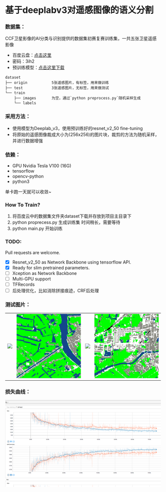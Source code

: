 # 基于deeplabv3对遥感图像的语义分割

### 数据集：
CCF卫星影像的AI分类与识别提供的数据集初赛复赛训练集，一共五张卫星遥感影像
* 百度云盘：[点击这里](https://pan.baidu.com/s/1LWBMklOr39yI7fYRQ185Og)  
* 密码：3ih2
* 预训练模型：[点击这里下载](http://download.tensorflow.org/models/resnet_v2_50_2017_04_14.tar.gz)  

```
dataset
├── origin           5张遥感图片，有标签，用来做训练
├── test             3张遥感图片，无标签，用来做测试
└── train
    ├── images       为空，通过`python preprocess.py`随机采样生成
    └── labels
```                    

### 采用方法：
* 使用模型为Deeplab_v3，使用预训练好的resnet_v2_50 fine-tuning
* 将原始的遥感图像裁成大小为(256x256)的图片块，裁剪的方法为随机采样，并进行数据增强
### 依赖：
* GPU Nvidia Tesla V100 (16G)
* tensorflow 
* opencv-python 
* python3

单卡跑一天就可以收敛~
### How To Train?
1. 将百度云中的数据集文件夹dataset下载并存放到项目主目录下
2. python proprecess.py 生成训练集 时间稍长，需要等待
3. python main.py 开始训练


### TODO:  
Pull requests are welcome.  
- [x] Resnet_v2_50 as Network Backbone using tensorflow API.
- [x] Ready for slim pretrained parameters.
- [ ] Xception as Network Backbone
- [ ] Multi-GPU support
- [ ] TFRecords
- [ ] 后处理优化，比如消除拼接痕迹，CRF后处理
### 测试图片：
<table border=0>
<tr>
    <td>
        <img src="/sample_image/test1.png" border=0 margin=1 width=256>
    </td>
    <td>
        <img src="/sample_image/color_1.png" border=0 margin=1 width=256>
    </td>
    <td>
        <img src="/sample_image/test2.png" border=0 margin=1 width=256>
    </td>
    <td>
        <img src="/sample_image/color_2.png" border=0 margin=1 width=256>
    </td>
</tr>
</table>

### 损失曲线：
<div align=center><img src="/sample_image/loss&acc.png"/></div>  



